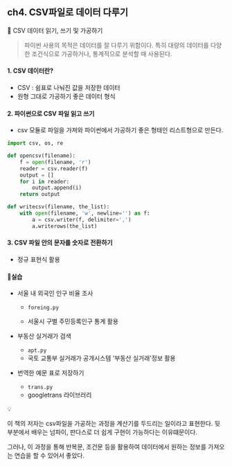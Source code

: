 ## ch4. CSV파일로 데이터 다루기

📘 CSV 데이터 읽기, 쓰기 및 가공하기 

> 파이썬 사용의 목적은 데이터를 잘 다루기 위함이다. 특히 대량의 데이터를 다양한 조건식으로 가공하거나, 통계적으로 분석할 때 사용된다.



#### 1. CSV 데이터란?

* CSV : 쉼표로 나눠진 값을 저장한 데이터
* 원형 그대로 가공하기 좋은 데이터 형식



#### 2. 파이썬으로 CSV 파일 읽고 쓰기

* csv 모듈로 파일을 가져와 파이썬에서 가공하기 좋은 형태인 리스트형으로 만든다.

```python
import csv, os, re

def opencsv(filename):
    f = open(filename, 'r')
    reader = csv.reader(f)
    output = []
    for i in reader:
        output.append(i)
    return output

def writecsv(filename, the_list):
    with open(filename, 'w', newline='') as f:
        a = csv.writer(f, delimiter=',')
        a.writerows(the_list)
```



#### 3. CSV 파일 안의 문자를 숫자로 전환하기

* 정규 표현식 활용



#### 📌실습

* 서울 내 외국인 인구 비율 조사

  * `foreing.py`

  * 서울시 구별 주민등록인구 통계 활용

* 부동산 실거래가 검색

  * `apt.py`
  * 국토 교통부 실거래가 공개시스템 '부동산 실거래'정보 활용

* 번역한 예문 표로 저장하기

  * `trans.py`
  * googletrans 라이브러리



💡 

이 책의 저자는 csv파일을 가공하는 과정을 계산기를 두드리는 일이라고 표현한다. 뒷 부분에서 배우는 넘파이, 판다스로 더 쉽게 구현이 가능하다는 이유떄문이다.

그러나, 이 과정을 통해 반복문, 조건문 등을 활용하여 데이터에서 원하는 정보를 가져오는 연습을 할 수 있어서 좋았다.









